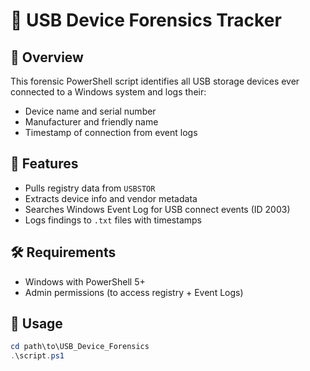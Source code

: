 # 🔌 USB Device Forensics Tracker

## 🚀 Overview
This forensic PowerShell script identifies all USB storage devices ever connected to a Windows system and logs their:
- Device name and serial number
- Manufacturer and friendly name
- Timestamp of connection from event logs

## 🧩 Features
- Pulls registry data from `USBSTOR`
- Extracts device info and vendor metadata
- Searches Windows Event Log for USB connect events (ID 2003)
- Logs findings to `.txt` files with timestamps

## 🛠️ Requirements
- Windows with PowerShell 5+
- Admin permissions (to access registry + Event Logs)

## 📄 Usage

```powershell
cd path\to\USB_Device_Forensics
.\script.ps1
